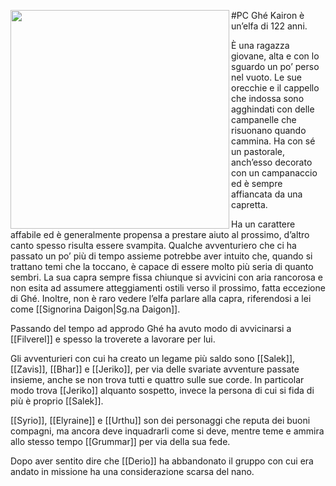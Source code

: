 #PC 
<img width=350 align=left src="https://cdn.discordapp.com/attachments/951550685432914021/1239317396712329266/ghe1.jpeg?ex=66427bc4&is=66412a44&hm=5b8786200f38fd55eb00be7eab85cd119132500a5e0358fed5585bce7c18cfff&"> Ghé Kairon è un’elfa di 122 anni. 

È una ragazza giovane, alta e con lo sguardo un po’ perso nel vuoto. Le sue orecchie e il cappello che indossa sono agghindati con delle campanelle che risuonano quando cammina. Ha con sé un pastorale, anch’esso decorato con un campanaccio ed è sempre affiancata da una capretta. 

Ha un carattere affabile ed è generalmente propensa a prestare aiuto al prossimo, d’altro canto spesso risulta essere svampita. Qualche avventuriero che ci ha passato un po’ più di tempo assieme potrebbe aver intuito che, quando si trattano temi che la toccano, è capace di essere molto più seria di quanto sembri. La sua capra sempre fissa chiunque si avvicini con aria rancorosa e non esita ad assumere atteggiamenti ostili verso il prossimo, fatta eccezione di Ghé. Inoltre, non è raro vedere l’elfa parlare alla capra, riferendosi a lei come [[Signorina Daigon|Sg.na Daigon]]. 

Passando del tempo ad approdo Ghé ha avuto modo di avvicinarsi a [[Filverel]] e spesso la troverete a lavorare per lui. 

Gli avventurieri con cui ha creato un legame più saldo sono [[Salek]], [[Zavis]], [[Bhar]] e [[Jeriko]], per via delle svariate avventure passate insieme, anche se non trova tutti e quattro sulle sue corde. In particolar modo trova [[Jeriko]] alquanto sospetto, invece la persona di cui si fida di più è proprio [[Salek]]. 

[[Syrio]], [[Elyraine]] e [[Urthu]] son dei personaggi che reputa dei buoni compagni, ma ancora deve inquadrarli come si deve, mentre teme e ammira allo stesso tempo [[Grummar]] per via della sua fede. 

Dopo aver sentito dire che [[Derio]] ha abbandonato il gruppo con cui era andato in missione ha una considerazione scarsa del nano.